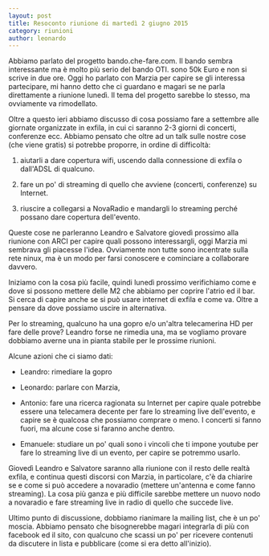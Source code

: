 ```yaml
---
layout: post
title: Resoconto riunione di martedì 2 giugno 2015
category: riunioni
author: leonardo
---
```


Abbiamo parlato del progetto bando.che-fare.com. Il bando sembra
interessante ma è molto più serio del bando OTI. sono 50k Euro e non
si scrive in due ore. Oggi ho parlato con Marzia per capire se gli
interessa partecipare, mi hanno detto che ci guardano e magari se ne
parla direttamente a riunione lunedì. Il tema del progetto sarebbe lo
stesso, ma ovviamente va rimodellato.

Oltre a questo ieri abbiamo discusso di cosa possiamo fare a settembre
alle giornate organizzate in exfila, in cui ci saranno 2-3 giorni di
concerti, conferenze ecc. Abbiamo pensato che oltre ad un talk sulle
nostre cose (che viene gratis) si potrebbe proporre, in ordine di
difficoltà:

1) aiutarli a dare copertura wifi, uscendo dalla connessione di exfila
   o dall'ADSL di qualcuno.

2) fare un po' di streaming di quello che avviene (concerti,
   conferenze) su Internet.

3) riuscire a collegarsi a NovaRadio e mandargli lo streaming perché
   possano dare copertura dell'evento.

Queste cose ne parleranno Leandro e Salvatore giovedì prossimo alla
riunione con ARCI per capire quali possono interessargli, oggi Marzia
mi sembrava gli piacesse l'idea. Ovviamente non tutte sono incentrate
sulla rete ninux, ma è un modo per farsi conoscere e cominciare a
collaborare davvero.

Iniziamo con la cosa più facile, quindi lunedì prossimo verifichiamo
come e dove si possono mettere delle M2 che abbiamo per coprire
l'atrio ed il bar. Si cerca di capire anche se si può usare internet
di exfila e come va. Oltre a pensare da dove possiamo uscire in
alternativa.

Per lo streaming, qualcuno ha una gopro e/o un'altra telecamerina HD
per fare delle prove? Leandro forse ne rimedia una, ma se vogliamo
provare dobbiamo averne una in pianta stabile per le prossime
riunioni.

Alcune azioni che ci siamo dati:

- Leandro: rimediare la gopro

- Leonardo: parlare con Marzia, 

- Antonio: fare una ricerca ragionata su Internet per capire quale
  potrebbe essere una telecamera decente per fare lo streaming live
  dell'evento, e capire se è qualcosa che possiamo comprare o meno. I
  concerti si fanno fuori, ma alcune cose si faranno anche dentro.

- Emanuele: studiare un po' quali sono i vincoli che ti impone youtube
  per fare lo streaming live di un evento, per capire se potremmo
  usarlo.


Giovedì Leandro e Salvatore saranno alla riunione con il resto delle
realtà exfila, e continua questi discorsi con Marzia, in particolare,
c'è da chiarire se e come si può accedere a novaradio (mettere
un'antenna e come fanno streaming). La cosa più ganza e più difficile
sarebbe mettere un nuovo nodo a novaradio e fare streaming live in
radio di quello che succede live.

Ultimo punto di discussione, dobbiamo rianimare la mailing list, che è
un po' moscia. Abbiamo pensato che bisognerebbe magari integrarla di
più con facebook ed il sito, con qualcuno che scassi un po' per
ricevere contenuti da discutere in lista e pubblicare (come si era
detto all'inizio).
